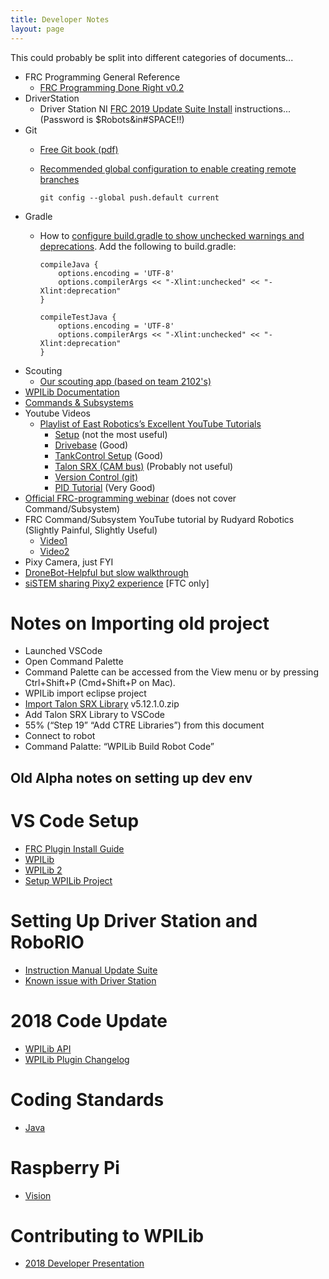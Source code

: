 ```yaml
---
title: Developer Notes
layout: page
---
```

This could probably be split into different categories of documents...

- FRC Programming General Reference
  - [FRC Programming Done Right v0.2](https://media.readthedocs.org/pdf/frc-pdr/latest/frc-pdr.pdf)
- DriverStation
  - Driver Station NI [FRC 2019 Update Suite Install](https://forums.ni.com/t5/FIRST-Robotics-Competition/FRC-2019-Update-Suite/ta-p/3861427) instructions... (Password is $Robots&in#SPACE!!)
- Git
  - [Free Git book (pdf)](https://git-scm.com/book/en/v2)
  - [Recommended global configuration to enable creating remote branches][git-default-config-remote-branch]

        git config --global push.default current

- Gradle
  - How to [configure build.gradle to show unchecked warnings and deprecations][make-gradle-show-warnings]. Add the following to build.gradle:

        compileJava {
            options.encoding = 'UTF-8'
            options.compilerArgs << "-Xlint:unchecked" << "-Xlint:deprecation"
        }
        
        compileTestJava {
            options.encoding = 'UTF-8'
            options.compilerArgs << "-Xlint:unchecked" << "-Xlint:deprecation"
        }

- Scouting
  - [Our scouting app (based on team 2102's)][team4026-roborecon-app-repo]
- [WPILib Documentation][wpilib-docs]
- [Commands & Subsystems][commands-and-subsystems]
- Youtube Videos
  - [Playlist of East Robotics’s Excellent YouTube Tutorials][east-robotics-youtube-playlist]
    - [Setup][east-robotics-video-setup] (not the most useful)
    - [Drivebase][east-robotics-video-drivebase] (Good)
    - [TankControl Setup][east-robotics-video-tank-control] (Good)
    - [Talon SRX (CAM bus)][east-robotics-video-talon-srx] (Probably not useful)
    - [Version Control (git)][east-robotics-version-control-git]
    - [PID Tutorial][east-robotics-pid-controller] (Very Good)
- [Official FRC-programming webinar][frc-programming-webinar] (does not cover Command/Subsystem)
- FRC Command/Subsystem YouTube tutorial by Rudyard Robotics (Slightly Painful, Slightly Useful)
  - [Video1][rudyard-robotics-video-1]
  - [Video2][rudyard-robotics-video-2]
- Pixy Camera, just FYI
- [DroneBot-Helpful but slow walkthrough][dronebot-walkthrough-video]
- [siSTEM sharing Pixy2 experience][sistem-sharing-pixy2] [FTC only]


# Notes on Importing old project
- Launched VSCode
- Open Command Palette
- Command Palette can be accessed from the View menu or by pressing Ctrl+Shift+P (Cmd+Shift+P on Mac).
- WPILib import eclipse project
- [Import Talon SRX Library][ctre-talon-srx-resources] v5.12.1.0.zip
- Add Talon SRX Library to VSCode
- 55% (“Step 19” “Add CTRE Libraries”) from this document
- Connect to robot
- Command Palatte: “WPILib Build Robot Code”

## Old Alpha notes on setting up dev env

# VS Code Setup
- [FRC Plugin Install Guide](https://wpilib.screenstepslive.com/s/currentCS/a/932382-installing-visual-studio-code-c-java)
- [WPILib](https://github.com/wpilibsuite/vscode-wpilib)
- [WPILib 2](https://wpilib.screenstepslive.com/s/currentCS/m/java/l/1027060-visual-studio-code-basics-and-the-wpilib-extension)
- [Setup WPILib Project](https://wpilib.screenstepslive.com/s/currentCS/m/java/l/1027062-creating-a-robot-program)

# Setting Up Driver Station and RoboRIO
- [Instruction Manual Update Suite](https://forums.ni.com/t5/FIRST-Robotics-Competition/FRC-2019-Update-Suite/ta-p/3861427)
- [Known issue with Driver Station](https://github.com/wpilibsuite/allwpilib/issues/1532)

# 2018 Code Update
- [WPILib API](http://first.wpi.edu/FRC/roborio/release/docs/java/)
- [WPILib Plugin Changelog](https://wpilib.screenstepslive.com/s/currentCS/m/java/l/837061-c-java-plugin-changelog)

# Coding Standards
- [Java](https://docs.google.com/document/d/1dtUXsO5NYfXWg4fBMzcRnjsHshb5kiMHxoAjeThrsic/edit)

# Raspberry Pi
- [Vision](http://wpilib.screenstepslive.com/s/currentCS/m/85074)

# Contributing to WPILib
- [2018 Developer Presentation](https://cpb-us-w2.wpmucdn.com/wp.wpi.edu/dist/1/35/files/2018/05/Building-and-Contributing-to-WPILib-2018.pdf)

[gradle-warnings-deprecations]: https://stackoverflow.com/questions/18689365/how-to-add-xlintunchecked-to-my-android-gradle-based-project
[wpilib-docs]: https://wpilib.screenstepslive.com/s/currentCS
[commands-and-subsystems]: https://wpilib.screenstepslive.com/s/currentCS/m/java/c/88893
[east-robotics-youtube-playlist]: https://www.youtube.com/playlist?list=PLUSdSy9CkwBIiISFMa_ThWmtFCKtYLUE_
[east-robotics-video-setup]: https://www.youtube.com/watch?v=b3buDnD8vWc&t=8s&list=PLUSdSy9CkwBIiISFMa_ThWmtFCKtYLUE_&index=2
[east-robotics-video-drivebase]: https://www.youtube.com/watch?v=vz_C-LqmTJA&t=0s&list=PLUSdSy9CkwBIiISFMa_ThWmtFCKtYLUE_&index=3
[east-robotics-video-tank-control]: https://www.youtube.com/watch?v=herfqqjAiM0&t=0s&list=PLUSdSy9CkwBIiISFMa_ThWmtFCKtYLUE_&index=4
[east-robotics-video-talon-srx]: https://www.youtube.com/watch?v=gqfiysI20ZY&t=0s&list=PLUSdSy9CkwBIiISFMa_ThWmtFCKtYLUE_&index=5
[east-robotics-version-control-git]: https://www.youtube.com/watch?v=boeCjJKg-LY&t=129s&list=PLUSdSy9CkwBIiISFMa_ThWmtFCKtYLUE_&index=6
[east-robotics-pid-controller]: https://www.youtube.com/watch?v=_mKlRbapkXo
[frc-programming-webinar]: https://www.youtube.com/watch?v=tR8wtXd2Ack
[rudyard-robotics-video-1]: https://www.youtube.com/watch?v=t-otjytqzCw
[rudyard-robotics-video-2]: https://www.youtube.com/watch?v=t-otjytqzCw
[dronebot-walkthrough-video]: https://www.youtube.com/watch?v=391dXDjqzXA
[sistem-sharing-pixy2]: https://www.youtube.com/watch?v=YWBXLoB47is&t=7s
[ctre-talon-srx-resources]: http://www.ctr-electronics.com/control-system/hro.html#product_tabs_technical_resources
[team4026-roborecon-app-repo]: https://github.com/Decatur-High-GlobalDynamics/roborecon-app
[make-gradle-show-warnings]: https://stackoverflow.com/questions/18689365/how-to-add-xlintunchecked-to-my-android-gradle-based-project
[git-default-config-remote-branch]: https://stackoverflow.com/questions/1519006/how-do-you-create-a-remote-git-branch/27185855#27185855
